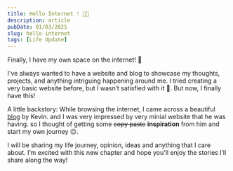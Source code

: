 ```yaml
---
title: Hello Internet ! 👋🏼
description: article
pubDate: 01/03/2025
slug: hello-internet
tags: [Life Update]
---
```

Finally, I have my own space on the internet! 🎉

I've always wanted to have a website and blog to showcase my thoughts, projects, and anything intriguing happening
around me. I tried creating a very basic website before, but I wasn’t satisfied with it 😤. But now, I finally have this!

A little backstory: While browsing the internet, I came across a
beautiful [blog](https://kevinyap.ca/2019/12/going-fast-in-advent-of-code/) by Kevin. and I was very impressed by
very minial website that he was having. so I thought of getting some <s>copy paste</s> **inspiration** from him and
start my own journey 😉.

I will be sharing my life journey, opinion, ideas and anything that I care about. I’m excited with this new
chapter and hope you'll enjoy the stories I’ll share along the way!
